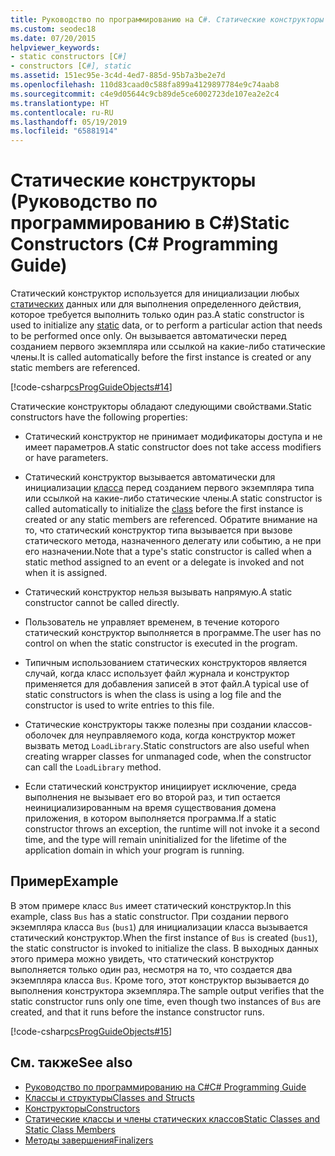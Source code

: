 ```yaml
---
title: Руководство по программированию на C#. Статические конструкторы
ms.custom: seodec18
ms.date: 07/20/2015
helpviewer_keywords:
- static constructors [C#]
- constructors [C#], static
ms.assetid: 151ec95e-3c4d-4ed7-885d-95b7a3be2e7d
ms.openlocfilehash: 110d83caad0c588fa899a4129897784e9c74aab8
ms.sourcegitcommit: c4e9d05644c9cb89de5ce6002723de107ea2e2c4
ms.translationtype: HT
ms.contentlocale: ru-RU
ms.lasthandoff: 05/19/2019
ms.locfileid: "65881914"
---
```

# <a name="static-constructors-c-programming-guide"></a><span data-ttu-id="a4554-102">Статические конструкторы (Руководство по программированию в C#)</span><span class="sxs-lookup"><span data-stu-id="a4554-102">Static Constructors (C# Programming Guide)</span></span>
<span data-ttu-id="a4554-103">Статический конструктор используется для инициализации любых [статических](../../../csharp/language-reference/keywords/static.md) данных или для выполнения определенного действия, которое требуется выполнить только один раз.</span><span class="sxs-lookup"><span data-stu-id="a4554-103">A static constructor is used to initialize any [static](../../../csharp/language-reference/keywords/static.md) data, or to perform a particular action that needs to be performed once only.</span></span> <span data-ttu-id="a4554-104">Он вызывается автоматически перед созданием первого экземпляра или ссылкой на какие-либо статические члены.</span><span class="sxs-lookup"><span data-stu-id="a4554-104">It is called automatically before the first instance is created or any static members are referenced.</span></span>  
  
 [!code-csharp[csProgGuideObjects#14](~/samples/snippets/csharp/VS_Snippets_VBCSharp/csProgGuideObjects/CS/Objects.cs#14)]  
  
 <span data-ttu-id="a4554-105">Статические конструкторы обладают следующими свойствами.</span><span class="sxs-lookup"><span data-stu-id="a4554-105">Static constructors have the following properties:</span></span>  
  
- <span data-ttu-id="a4554-106">Статический конструктор не принимает модификаторы доступа и не имеет параметров.</span><span class="sxs-lookup"><span data-stu-id="a4554-106">A static constructor does not take access modifiers or have parameters.</span></span>  
  
- <span data-ttu-id="a4554-107">Статический конструктор вызывается автоматически для инициализации [класса](../../../csharp/language-reference/keywords/class.md) перед созданием первого экземпляра типа или ссылкой на какие-либо статические члены.</span><span class="sxs-lookup"><span data-stu-id="a4554-107">A static constructor is called automatically to initialize the [class](../../../csharp/language-reference/keywords/class.md) before the first instance is created or any static members are referenced.</span></span> <span data-ttu-id="a4554-108">Обратите внимание на то, что статический конструктор типа вызывается при вызове статического метода, назначенного делегату или событию, а не при его назначении.</span><span class="sxs-lookup"><span data-stu-id="a4554-108">Note that a type's static constructor is called when a static method assigned to an event or a delegate is invoked and not when it is assigned.</span></span>
  
- <span data-ttu-id="a4554-109">Статический конструктор нельзя вызывать напрямую.</span><span class="sxs-lookup"><span data-stu-id="a4554-109">A static constructor cannot be called directly.</span></span>  
  
- <span data-ttu-id="a4554-110">Пользователь не управляет временем, в течение которого статический конструктор выполняется в программе.</span><span class="sxs-lookup"><span data-stu-id="a4554-110">The user has no control on when the static constructor is executed in the program.</span></span>  
  
- <span data-ttu-id="a4554-111">Типичным использованием статических конструкторов является случай, когда класс использует файл журнала и конструктор применяется для добавления записей в этот файл.</span><span class="sxs-lookup"><span data-stu-id="a4554-111">A typical use of static constructors is when the class is using a log file and the constructor is used to write entries to this file.</span></span>  
  
- <span data-ttu-id="a4554-112">Статические конструкторы также полезны при создании классов-оболочек для неуправляемого кода, когда конструктор может вызвать метод `LoadLibrary`.</span><span class="sxs-lookup"><span data-stu-id="a4554-112">Static constructors are also useful when creating wrapper classes for unmanaged code, when the constructor can call the `LoadLibrary` method.</span></span>  
  
- <span data-ttu-id="a4554-113">Если статический конструктор инициирует исключение, среда выполнения не вызывает его во второй раз, и тип остается неинициализированным на время существования домена приложения, в котором выполняется программа.</span><span class="sxs-lookup"><span data-stu-id="a4554-113">If a static constructor throws an exception, the runtime will not invoke it a second time, and the type will remain uninitialized for the lifetime of the application domain in which your program is running.</span></span>  
  
## <a name="example"></a><span data-ttu-id="a4554-114">Пример</span><span class="sxs-lookup"><span data-stu-id="a4554-114">Example</span></span>  
 <span data-ttu-id="a4554-115">В этом примере класс `Bus` имеет статический конструктор.</span><span class="sxs-lookup"><span data-stu-id="a4554-115">In this example, class `Bus` has a static constructor.</span></span> <span data-ttu-id="a4554-116">При создании первого экземпляра класса `Bus` (`bus1`) для инициализации класса вызывается статический конструктор.</span><span class="sxs-lookup"><span data-stu-id="a4554-116">When the first instance of `Bus` is created (`bus1`), the static constructor is invoked to initialize the class.</span></span> <span data-ttu-id="a4554-117">В выходных данных этого примера можно увидеть, что статический конструктор выполняется только один раз, несмотря на то, что создается два экземпляра класса `Bus`. Кроме того, этот конструктор вызывается до выполнения конструктора экземпляра.</span><span class="sxs-lookup"><span data-stu-id="a4554-117">The sample output verifies that the static constructor runs only one time, even though two instances of `Bus` are created, and that it runs before the instance constructor runs.</span></span>  
  
 [!code-csharp[csProgGuideObjects#15](~/samples/snippets/csharp/VS_Snippets_VBCSharp/csProgGuideObjects/CS/Objects.cs#15)]  
  
## <a name="see-also"></a><span data-ttu-id="a4554-118">См. также</span><span class="sxs-lookup"><span data-stu-id="a4554-118">See also</span></span>

- [<span data-ttu-id="a4554-119">Руководство по программированию на C#</span><span class="sxs-lookup"><span data-stu-id="a4554-119">C# Programming Guide</span></span>](../../../csharp/programming-guide/index.md)
- [<span data-ttu-id="a4554-120">Классы и структуры</span><span class="sxs-lookup"><span data-stu-id="a4554-120">Classes and Structs</span></span>](../../../csharp/programming-guide/classes-and-structs/index.md)
- [<span data-ttu-id="a4554-121">Конструкторы</span><span class="sxs-lookup"><span data-stu-id="a4554-121">Constructors</span></span>](../../../csharp/programming-guide/classes-and-structs/constructors.md)
- [<span data-ttu-id="a4554-122">Статические классы и члены статических классов</span><span class="sxs-lookup"><span data-stu-id="a4554-122">Static Classes and Static Class Members</span></span>](../../../csharp/programming-guide/classes-and-structs/static-classes-and-static-class-members.md)
- [<span data-ttu-id="a4554-123">Методы завершения</span><span class="sxs-lookup"><span data-stu-id="a4554-123">Finalizers</span></span>](../../../csharp/programming-guide/classes-and-structs/destructors.md)
